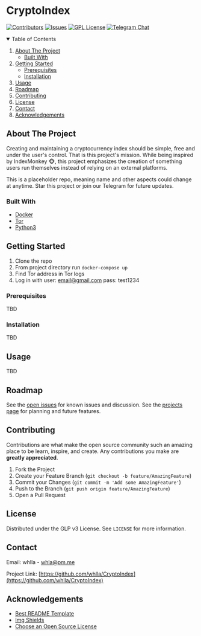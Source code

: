 # CryptoIndex

<!-- PROJECT SHIELDS -->
[![Contributors][contributors-shield]][contributors-url]
[![Issues][issues-shield]][issues-url]
[![GPL License][license-shield]][license-url]
[![Telegram Chat][telegram-shield]][telegram-url]


<!-- TABLE OF CONTENTS -->
<details open="open">
  <summary>Table of Contents</summary>
  <ol>
    <li>
      <a href="#about-the-project">About The Project</a>
      <ul>
        <li><a href="#built-with">Built With</a></li>
      </ul>
    </li>
    <li>
      <a href="#getting-started">Getting Started</a>
      <ul>
        <li><a href="#prerequisites">Prerequisites</a></li>
        <li><a href="#installation">Installation</a></li>
      </ul>
    </li>
    <li><a href="#usage">Usage</a></li>
    <li><a href="#roadmap">Roadmap</a></li>
    <li><a href="#contributing">Contributing</a></li>
    <li><a href="#license">License</a></li>
    <li><a href="#contact">Contact</a></li>
    <li><a href="#acknowledgements">Acknowledgements</a></li>
  </ol>
</details>



<!-- ABOUT THE PROJECT -->
## About The Project

<!-- [![Product Name Screen Shot][product-screenshot]](https://example.com) -->

Creating and maintaining a cryptocurrency index should be simple, free and under the user's control. That is this project's mission. While being inspired by IndexMonkey :monkey_face:, this project emphasizes the creation of something users run themselves instead of relying on an external platforms.

This is a placeholder repo, meaning name and other aspects could change at anytime. Star this project or join our Telegram for future updates.

### Built With

* [Docker](https://www.docker.com/)
* [Tor](https://www.torproject.org/)
* [Python3](https://www.python.org/)


<!-- GETTING STARTED -->
## Getting Started

1. Clone the repo
2. From project directory run `docker-compose up`
3. Find Tor address in Tor logs
4. Log in with user: email@gmail.com pass: test1234

### Prerequisites

TBD

### Installation

TBD

<!-- USAGE EXAMPLES -->
## Usage

TBD

<!-- ROADMAP -->
## Roadmap

See the [open issues](https://github.com/whlla/CryptoIndex/issues) for known issues and discussion.
See the [projects page](https://github.com/whlla/CryptoIndex/projects) for planning and future features.

<!-- CONTRIBUTING -->
## Contributing

Contributions are what make the open source community such an amazing place to be learn, inspire, and create. Any contributions you make are **greatly appreciated**.

1. Fork the Project
2. Create your Feature Branch (`git checkout -b feature/AmazingFeature`)
3. Commit your Changes (`git commit -m 'Add some AmazingFeature'`)
4. Push to the Branch (`git push origin feature/AmazingFeature`)
5. Open a Pull Request

<!-- LICENSE -->
## License

Distributed under the GLP v3 License. See `LICENSE` for more information.

<!-- CONTACT -->
## Contact

Email: whlla - whla@pm.me

Project Link: [https://github.com/whlla/CryptoIndex](https://github.com/whlla/CryptoIndex)

<!-- ACKNOWLEDGEMENTS -->
## Acknowledgements
* [Best README Template](https://github.com/othneildrew/Best-README-Template)
* [Img Shields](https://shields.io)
* [Choose an Open Source License](https://choosealicense.com)

<!-- MARKDOWN LINKS & IMAGES -->
<!-- https://www.markdownguide.org/basic-syntax/#reference-style-links -->
[contributors-shield]: https://img.shields.io/github/contributors/whlla/CryptoIndex.svg?style=for-the-badge
[contributors-url]: https://github.com/whlla/CryptoIndex/graphs/contributors
[forks-shield]: https://img.shields.io/github/forks/othneildrew/Best-README-Template.svg?style=for-the-badge
[forks-url]: https://github.com/othneildrew/Best-README-Template/network/members
[stars-shield]: https://img.shields.io/github/stars/othneildrew/Best-README-Template.svg?style=for-the-badge
[stars-url]: https://github.com/othneildrew/Best-README-Template/stargazers
[issues-shield]: https://img.shields.io/github/issues/whlla/CryptoIndex.svg?style=for-the-badge
[issues-url]: https://github.com/whlla/CryptoIndex/issues
[license-shield]: https://img.shields.io/badge/LISCENSE-GPL%20v3-brightgreen?style=for-the-badge
[license-url]: https://github.com/whlla/CryptoIndex/blob/main/LICENSE
[linkedin-shield]: https://img.shields.io/badge/-LinkedIn-black.svg?style=for-the-badge&logo=linkedin&colorB=555
[linkedin-url]: https://linkedin.com/in/othneildrew
[product-screenshot]: images/screenshot.png
[telegram-url]: https://t.me/CryptoIndexProject
[telegram-shield]: https://img.shields.io/badge/Chat-Telegram-blue?style=for-the-badge&logo=telegram
